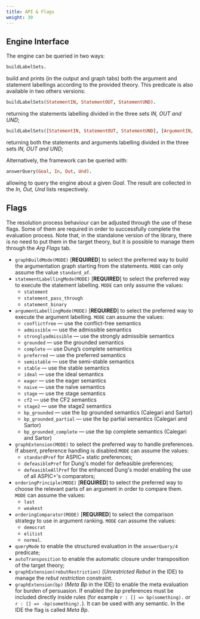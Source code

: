```yaml
---
title: API & Flags
weight: 30 
---
```


## Engine Interface

The engine can be queried in two ways:

```prolog
buildLabelSets.
```

build and prints (in the output and graph tabs) both the argument and statement labellings according to the provided theory.
This predicate is also available in two others versions:

```prolog
buildLabelSets(StatementIN, StatementOUT, StatementUND).
```

returning the statements labelling divided in the three sets _IN, OUT and UND_;

```prolog
buildLabelSets([StatementIN, StatementOUT, StatementUND], [ArgumentIN, ArgumentOUT, ArgumentUND]).
```

returning both the statements and arguments labelling divided in the three sets _IN, OUT and UND_;

Alternatively, the framework can be queried with:

```prolog
answerQuery(Goal, In, Out, Und).
```

allowing to query the engine about a given _Goal_. The result are collected in the _In, Out, Und_ lists respectively.

## Flags

The resolution process behaviour can be adjusted through the use of these flags. Some of them are required in order to successfully complete the evaluation process. 
Note that, in the standalone version of the library, there is no need to put them in the target theory, but it is possible to manage them through the _Arg Flags_ tab.
    
- `graphBuildMode(MODE)` [__REQUIRED__] to select the preferred way to build the argumentation graph starting from the statements. `MODE` can only assume the value `standard_af`.
- `statementLabellingMode(MODE)` [__REQUIRED__] to select the preferred way to execute the statement labelling. `MODE` can only assume the values:
  - `statement`
  - `statement_pass_through`
  - `statement_binary`
- `argumentLabellingMode(MODE)` [__REQUIRED__] to select the preferred way to execute the argument labelling. `MODE` can assume the values:
  - `conflictfree` — use the conflict-free semantics
  - `admissible` — use the admissible semantics
  - `stronglyadmissible` — use the strongly admissible semantics
  - `grounded` — use the grounded semantics
  - `complete` — use Dung’s complete semantics
  - `preferred` — use the preferred semantics
  - `semistable` — use the semi-stable semantics
  - `stable` — use the stable semantics
  - `ideal` — use the ideal semantics
  - `eager` — use the eager semantics
  - `naive` — use the naïve semantics
  - `stage` — use the stage semantics
  - `cf2` — use the CF2 semantics
  - `stage2` — use the stage2 semantics
  - `bp_grounded` — use the bp grounded semantics (Calegari and Sartor)
  - `bp_grounded_partial` — use the bp partial semantics (Calegari and Sartor)
  - `bp_grounded_complete` — use the bp complete semantics (Calegari and Sartor)
- `graphExtension(MODE)` to select the preferred way to handle preferences. If absent, preference handling is disabled.`MODE` can assume the values: 
  - `standardPref` for ASPIC+ static preferences;
  - `defeasiblePref` for Dung's model for defeasible preferences;
  - `defeasibleAllPref` for the enhanced Dung's model enabling the use of all ASPIC+'s comparators;
- `orderingPrinciple(MODE)` [__REQUIRED__] to select the preferred way to choose the relevant parts of an argument in order to compare them. `MODE` can assume the values:
  - `last`
  - `weakest`
- `orderingComparator(MODE)` [__REQUIRED__] to select the comparison strategy to use in argument ranking. `MODE` can assume the values:
  - `democrat`
  - `elitist`
  - `normal`.
- `queryMode` to enable the structured evaluation in the `answerQuery/4` predicate;
- `autoTransposition` to enable the automatic closure under transposition of the target theory;
- `graphExtension(rebutRestriction)` (_Unrestricted Rebut_ in the IDE) to manage the _rebut restriction_ constraint.
- `graphExtension(bp)` (_Meta Bp_ in the IDE) to enable the meta evaluation for burden of persuasion. If enabled the _bp_ preferences must be included directly inside rules (for example `r : [] => bp(something).` or `r : [] => -bp(something).`). It can be used with any semantic. In the IDE the flag is called _Meta Bp_.
